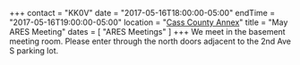 +++
contact = "KK0V"
date = "2017-05-16T18:00:00-05:00"
endTime = "2017-05-16T19:00:00-05:00"
location = "[Cass County Annex](/places/cass-county-annex/)"
title = "May ARES Meeting"
dates = [ "ARES Meetings" ]
+++
We meet in the basement meeting room. Please enter through the north
doors adjacent to the 2nd Ave S parking lot.
